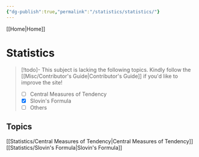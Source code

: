 ```yaml
---
{"dg-publish":true,"permalink":"/statistics/statistics/"}
---
```


[[Home\|Home]]

# Statistics

>[!todo]- This subject is lacking the following topics. Kindly follow the [[Misc/Contributor's Guide\|Contributor's Guide]] if you'd like to improve the site!
> - [ ] Central Measures of Tendency
> - [x] Slovin's Formula
> - [ ] Others

## Topics
[[Statistics/Central Measures of Tendency\|Central Measures of Tendency]]
[[Statistics/Slovin's Formula\|Slovin's Formula]]